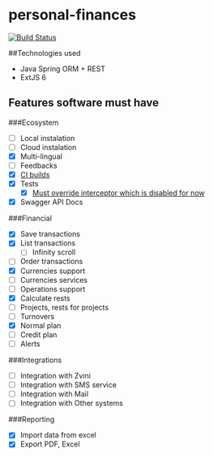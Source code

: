 # personal-finances

[![Build Status](https://travis-ci.org/sosoxuc/personal-finances.svg?branch=master)](https://travis-ci.org/sosoxuc/personal-finances)

##Technologies used
- Java Spring ORM + REST
- ExtJS 6

## Features software must have
###Ecosystem
- [ ] Local instalation
- [ ] Cloud instalation
- [x] Multi-lingual
- [ ] Feedbacks
- [x] [CI builds](https://travis-ci.org/sosoxuc/personal-finances)
- [x] Tests
    - [x] [Must override interceptor which is disabled for now](https://github.com/sosoxuc/personal-finances/issues/1)
- [x] Swagger API Docs
 
###Financial
- [x] Save transactions
- [x] List transactions
    - [ ] Infinity scroll
- [ ] Order transactions
- [x] Currencies support
- [ ] Currencies services
- [ ] Operations support
- [x] Calculate rests
- [ ] Projects, rests for projects
- [ ] Turnovers
- [x] Normal plan
- [ ] Credit plan
- [ ] Alerts
 
###Integrations
- [ ] Integration with Zvini
- [ ] Integration with SMS service
- [ ] Integration with Mail
- [ ] Integration with Other systems
 
###Reporting
- [x] Import data from excel
- [x] Export PDF, Excel
